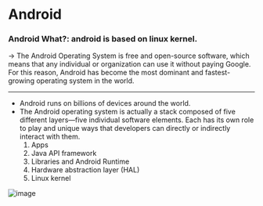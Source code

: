# Android

### Android What?: android is based on linux kernel.

→ The Android Operating System is free and open-source software, which means that any individual or organization can use it without paying Google. For this reason, Android has become the most dominant and fastest-growing operating system in the world.

<hr>

- Android runs on billions of devices around the world.
- The Android operating system is actually a stack composed of five different layers—five individual software elements. Each has its own role to play and unique ways that developers can directly or indirectly interact with them.
    1. Apps
    2. Java API framework
    3. Libraries and Android Runtime
    4. Hardware abstraction layer (HAL)
    5. Linux kernel

![image](https://user-images.githubusercontent.com/67774570/120532091-f4225e00-c3fc-11eb-9222-21800f4d71a7.png)
